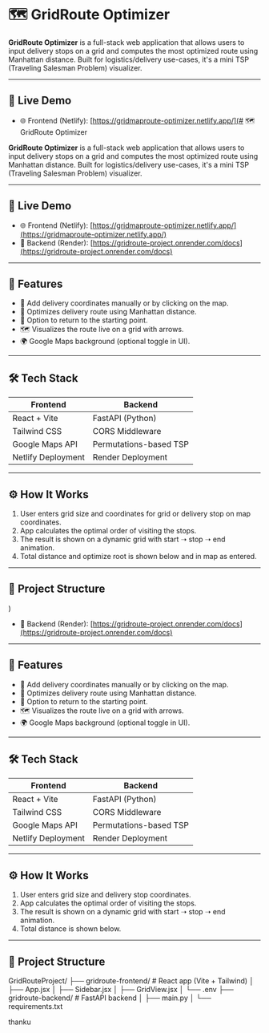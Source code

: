 # 🗺️ GridRoute Optimizer

**GridRoute Optimizer** is a full-stack web application that allows users to input delivery stops on a grid and computes the most optimized route using Manhattan distance. Built for logistics/delivery use-cases, it's a mini TSP (Traveling Salesman Problem) visualizer.

---

## 🚀 Live Demo

- 🌐 Frontend (Netlify): [https://gridmaproute-optimizer.netlify.app/](# 🗺️ GridRoute Optimizer

**GridRoute Optimizer** is a full-stack web application that allows users to input delivery stops on a grid and computes the most optimized route using Manhattan distance. Built for logistics/delivery use-cases, it's a mini TSP (Traveling Salesman Problem) visualizer.

---

## 🚀 Live Demo

- 🌐 Frontend (Netlify): [https://gridmaproute-optimizer.netlify.app/](https://gridmaproute-optimizer.netlify.app/)
- 🔧 Backend (Render): [https://gridroute-project.onrender.com/docs](https://gridroute-project.onrender.com/docs)

---

## 🧠 Features

- 📍 Add delivery coordinates manually or by clicking on the map.
- 🧮 Optimizes delivery route using Manhattan distance.
- 🔁 Option to return to the starting point.
- 🗺️ Visualizes the route live on a grid with arrows.
- 🌍 Google Maps background (optional toggle in UI).

---

## 🛠️ Tech Stack

| Frontend            | Backend        |
|---------------------|----------------|
| React + Vite        | FastAPI (Python)|
| Tailwind CSS        | CORS Middleware |
| Google Maps API     | Permutations-based TSP |
| Netlify Deployment  | Render Deployment |

---

## ⚙️ How It Works

1. User enters grid size and coordinates for grid or delivery stop on map coordinates.
2. App calculates the optimal order of visiting the stops.
3. The result is shown on a dynamic grid with start ➝ stop ➝ end animation.
4. Total distance and optimize root is shown below and in map as entered.

---

## 🧩 Project Structure

)
- 🔧 Backend (Render): [https://gridroute-project.onrender.com/docs](https://gridroute-project.onrender.com/docs)

---

## 🧠 Features

- 📍 Add delivery coordinates manually or by clicking on the map.
- 🧮 Optimizes delivery route using Manhattan distance.
- 🔁 Option to return to the starting point.
- 🗺️ Visualizes the route live on a grid with arrows.
- 🌍 Google Maps background (optional toggle in UI).

---

## 🛠️ Tech Stack

| Frontend            | Backend        |
|---------------------|----------------|
| React + Vite        | FastAPI (Python)|
| Tailwind CSS        | CORS Middleware |
| Google Maps API     | Permutations-based TSP |
| Netlify Deployment  | Render Deployment |

---

## ⚙️ How It Works

1. User enters grid size and delivery stop coordinates.
2. App calculates the optimal order of visiting the stops.
3. The result is shown on a dynamic grid with start ➝ stop ➝ end animation.
4. Total distance is shown below.

---

## 🧩 Project Structure

GridRouteProject/
├── gridroute-frontend/ # React app (Vite + Tailwind)
│ ├── App.jsx
│ ├── Sidebar.jsx
│ ├── GridView.jsx
│ └── .env
├── gridroute-backend/ # FastAPI backend
│ ├── main.py
│ └── requirements.txt

thanku


